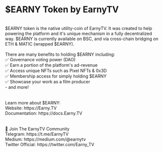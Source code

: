 # $EARNY Token by EarnyTV
<br>
$EARNY token is the native utility-coin of EarnyTV. It was created to help powering the platform and it's unique mechanism in a fully decentralized way. $EARNY is currently available on BSC, and via cross-chain bridging on ETH & MATIC (wrapped $EARNY). 
<br>
<br>There are many benefits to holding $EARNY including: <br>
✅ Governance voting power (DAO) <br>
✅ Earn a portion of the platform's ad-revenue <br>
✅ Access unique NFTs such as Pixel NFTs & 0x3D <br>
✅ Membership access for simply holding $EARNY <br>
✅ Showcase your work as a film producer <br>
   - and more! <br>
 <br>
  <br>
Learn more about $EARNY:<br>
Website: https://Earny.TV <br>
Documentation: https://docs.Earny.TV <br>
 <br>
 <br>
🔔 Join The EarnyTV Community <br>
Telegram: https://t.me/EarnyTV <br>
Medium: https://medium.com/@earnytv
<br>Twitter Official: https://twitter.com/Earny_TV <br> 
